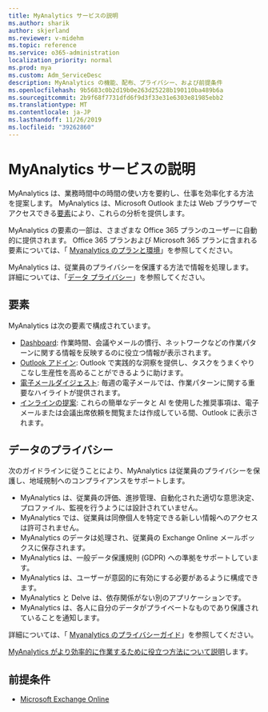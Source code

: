 ```yaml
---
title: MyAnalytics サービスの説明
ms.author: sharik
author: skjerland
ms.reviewer: v-midehm
ms.topic: reference
ms.service: o365-administration
localization_priority: normal
ms.prod: mya
ms.custom: Adm_ServiceDesc
description: MyAnalytics の機能、配布、プライバシー、および前提条件
ms.openlocfilehash: 9b5683c0b2d19b0e263d25228b190110ba489b6a
ms.sourcegitcommit: 2b9f68f7731dfd6f9d3f33e31e6303e81985ebb2
ms.translationtype: MT
ms.contentlocale: ja-JP
ms.lasthandoff: 11/26/2019
ms.locfileid: "39262860"
---
```

# <a name="myanalytics-service-description"></a>MyAnalytics サービスの説明

MyAnalytics は、業務時間中の時間の使い方を要約し、仕事を効率化する方法を提案します。 MyAnalytics は、Microsoft Outlook または Web ブラウザーでアクセスできる[要素](#elements)により、これらの分析を提供します。

MyAnalytics の要素の一部は、さまざまな Office 365 プランのユーザーに自動的に提供されます。 Office 365 プランおよび Microsoft 365 プランに含まれる要素については、「 [Myanalytics のプランと環境](https://docs.microsoft.com/workplace-analytics/myanalytics/overview/plans-environments)」を参照してください。  

MyAnalytics は、従業員のプライバシーを保護する方法で情報を処理します。 詳細については、「[データ プライバシー](#data-privacy)」を参照してください。

## <a name="elements"></a>要素

MyAnalytics は次の要素で構成されています。

* [Dashboard](https://docs.microsoft.com/workplace-analytics/myanalytics/use/dashboard-2): 作業時間、会議やメールの慣行、ネットワークなどの作業パターンに関する情報を反映するのに役立つ情報が表示されます。
* [Outlook アドイン](https://docs.microsoft.com/workplace-analytics/myanalytics/use/add-in): Outlook で実践的な洞察を提供し、タスクをうまくやりこなし生産性を高めることができるように助けます。
* [電子メールダイジェスト](https://docs.microsoft.com/workplace-analytics/myanalytics/use/email-digest-2): 毎週の電子メールでは、作業パターンに関する重要なハイライトが提供されます。
* [インラインの提案](https://docs.microsoft.com/workplace-analytics/myanalytics/use/mya-notifications): これらの簡単なデータと AI を使用した推奨事項は、電子メールまたは会議出席依頼を閲覧または作成している間、Outlook に表示されます。

## <a name="data-privacy"></a>データのプライバシー

次のガイドラインに従うことにより、MyAnalytics は従業員のプライバシーを保護し、地域規制へのコンプライアンスをサポートします。

* MyAnalytics は、従業員の評価、進捗管理、自動化された適切な意思決定、プロファイル、監視を行うようには設計されていません。
* MyAnalytics では、従業員は同僚個人を特定できる新しい情報へのアクセスは許可されません。
* MyAnalytics のデータは処理され、従業員の Exchange Online メールボックスに保存されます。
* MyAnalytics は、一般データ保護規則 (GDPR) への準拠をサポートしています。
* MyAnalytics は、ユーザーが意図的に有効にする必要があるように構成できます。
* MyAnalytics と Delve は、依存関係がない別のアプリケーションです。
* MyAnalytics は、各人に自分のデータがプライベートなものであり保護されていることを通知します。

詳細については、「 [Myanalytics のプライバシーガイド](https://docs.microsoft.com/workplace-analytics/myanalytics/overview/privacy-guide)」を参照してください。

[MyAnalytics がより効率的に作業するために役立つ方法について説明](https://products.office.com/business/myanalytics-personal-analytics)します。

## <a name="prerequisites"></a>前提条件

* [Microsoft Exchange Online](https://docs.microsoft.com/office365/servicedescriptions/exchange-online-service-description/exchange-online-service-description)
